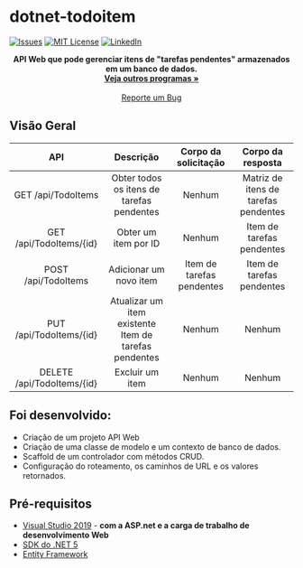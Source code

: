 # dotnet-todoitem

[![Issues][issues-shield]][issues-url]
[![MIT License][license-shield]][license-url]
[![LinkedIn][linkedin-shield]][linkedin-url]

 <p align="center">
 <strong>API Web que pode gerenciar itens de "tarefas pendentes" armazenados em um banco de dados.</strong>
    <br />
    <a href="https://github.com/renan2911?tab=repositories"><strong>Veja outros programas »</strong></a>
    <br />
    <br />
    <a href="https://github.com/renan2911/NOME_DESSE_REPOSITORIO/issues">Reporte um Bug</a>
  </p>
</p>


## Visão Geral
API	                       | Descrição                                               |	Corpo da solicitação      |	Corpo da resposta                   |
:-------:                  |:-------:                                                |:-------:                  | :-------:                           |
GET /api/TodoItems         |	Obter todos os itens de tarefas pendentes               | Nenhum                    | Matriz de itens de tarefas pendentes|
GET /api/TodoItems/{id}	   | Obter um item por ID                                    | Nenhum	                   | Item de tarefas pendentes           |
POST /api/TodoItems        |	Adicionar um novo item	                                 | Item de tarefas pendentes | Item de tarefas pendentes           |
PUT /api/TodoItems/{id}    |	Atualizar um item   existente	Item de tarefas pendentes |	Nenhum                    | Nenhum                              |
DELETE /api/TodoItems/{id} | Excluir um item                                         | Nenhum                    | Nenhum                              |


## Foi desenvolvido:
* Criação de um projeto API Web
* Criação de uma classe de modelo e um contexto de banco de dados.
* Scaffold de um controlador com métodos CRUD.
* Configuração do roteamento, os caminhos de URL e os valores retornados.


## Pré-requisitos
* [Visual Studio 2019](https://visualstudio.microsoft.com/downloads/?utm_medium=microsoft&utm_source=docs.microsoft.com&utm_campaign=inline+link&utm_content=download+vs2019) - <strong>com a ASP.net e a carga de trabalho de desenvolvimento Web</strong>
* [SDK do .NET 5](https://dotnet.microsoft.com/download/dotnet/5.0)<strong></strong>
* [Entity Framework](https://docs.microsoft.com/pt-br/dotnet/api/microsoft.entityframeworkcore.dbcontext?view=efcore-5.0)<strong></strong>

[issues-shield]: https://img.shields.io/github/issues/othneildrew/Best-README-Template.svg?style=flat-square
[issues-url]: https://github.com/renan2911/usuario.api/issues
[license-shield]: https://img.shields.io/github/license/othneildrew/Best-README-Template.svg?style=flat-square
[license-url]: https://github.com/NICKNAME_DO_SEU_GITHUB/NOME_DESSE_REPOSITORIO/blob/master/LICENSE.txt
[linkedin-shield]: https://img.shields.io/badge/-LinkedIn-black.svg?style=flat-square&logo=linkedin&colorB=555
[linkedin-url]: https://www.linkedin.com/in/renan-alysson-f/
